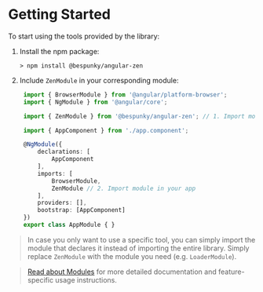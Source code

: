 
# Getting Started
To start using the tools provided by the library:

1. Install the npm package:
   
   `> npm install @bespunky/angular-zen`

2. Include `ZenModule` in your corresponding module:
   
   ```typescript
    import { BrowserModule } from '@angular/platform-browser';
    import { NgModule } from '@angular/core';

    import { ZenModule } from '@bespunky/angular-zen'; // 1. Import module

    import { AppComponent } from './app.component';

    @NgModule({
        declarations: [
            AppComponent
        ],
        imports: [
            BrowserModule,
            ZenModule // 2. Import module in your app
        ],
        providers: [],
        bootstrap: [AppComponent]
    })
    export class AppModule { }
   ```
   
> In case you only want to use a specific tool, you can simply import the module that declares it instead of importing the entire library.
> Simply replace `ZenModule` with the module you need (e.g. `LoaderModule`).

> [Read about Modules](Modules) for more detailed documentation and feature-specific usage instructions.
